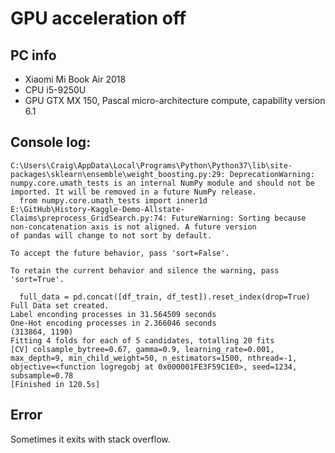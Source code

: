 # GPU acceleration off

## PC info
- Xiaomi Mi Book Air 2018
- CPU i5-9250U
- GPU GTX MX 150, Pascal micro-architecture compute, capability version 6.1

## Console log:

```
C:\Users\Craig\AppData\Local\Programs\Python\Python37\lib\site-packages\sklearn\ensemble\weight_boosting.py:29: DeprecationWarning: numpy.core.umath_tests is an internal NumPy module and should not be imported. It will be removed in a future NumPy release.
  from numpy.core.umath_tests import inner1d
E:\GitHub\History-Kaggle-Demo-Allstate-Claims\preprocess_GridSearch.py:74: FutureWarning: Sorting because non-concatenation axis is not aligned. A future version
of pandas will change to not sort by default.

To accept the future behavior, pass 'sort=False'.

To retain the current behavior and silence the warning, pass 'sort=True'.

  full_data = pd.concat([df_train, df_test]).reset_index(drop=True)
Full Data set created.
Label enconding processes in 31.564509 seconds
One-Hot encoding processes in 2.366046 seconds
(313864, 1190)
Fitting 4 folds for each of 5 candidates, totalling 20 fits
[CV] colsample_bytree=0.67, gamma=0.9, learning_rate=0.001, max_depth=9, min_child_weight=50, n_estimators=1500, nthread=-1, objective=<function logregobj at 0x000001FE3F59C1E0>, seed=1234, subsample=0.78 
[Finished in 120.5s]
```

## Error
Sometimes it exits with stack overflow.
